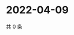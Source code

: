 # 2022-04-09

共 0 条

<!-- BEGIN WEIBO -->
<!-- 最后更新时间 Sat Apr 09 2022 01:10:14 GMT+0800 (China Standard Time) -->

<!-- END WEIBO -->
